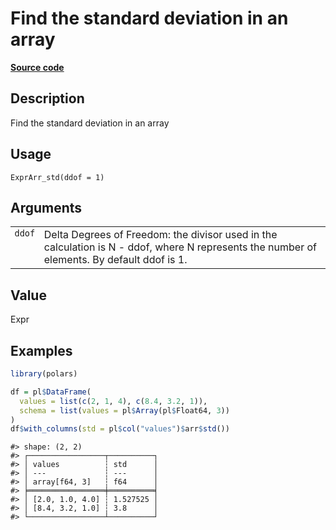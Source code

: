 

# Find the standard deviation in an array

[**Source code**](https://github.com/pola-rs/r-polars/tree/97c09bc0a6fc3d166744dbddd037b49e8d8fc6c2/R/expr__array.R#L78)

## Description

Find the standard deviation in an array

## Usage

<pre><code class='language-R'>ExprArr_std(ddof = 1)
</code></pre>

## Arguments

<table>
<tr>
<td style="white-space: nowrap; font-family: monospace; vertical-align: top">
<code id="ExprArr_std_:_ddof">ddof</code>
</td>
<td>
Delta Degrees of Freedom: the divisor used in the calculation is N -
ddof, where N represents the number of elements. By default ddof is 1.
</td>
</tr>
</table>

## Value

Expr

## Examples

``` r
library(polars)

df = pl$DataFrame(
  values = list(c(2, 1, 4), c(8.4, 3.2, 1)),
  schema = list(values = pl$Array(pl$Float64, 3))
)
df$with_columns(std = pl$col("values")$arr$std())
```

    #> shape: (2, 2)
    #> ┌─────────────────┬──────────┐
    #> │ values          ┆ std      │
    #> │ ---             ┆ ---      │
    #> │ array[f64, 3]   ┆ f64      │
    #> ╞═════════════════╪══════════╡
    #> │ [2.0, 1.0, 4.0] ┆ 1.527525 │
    #> │ [8.4, 3.2, 1.0] ┆ 3.8      │
    #> └─────────────────┴──────────┘
